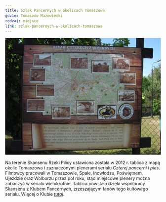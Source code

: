 ```yaml
---
title: Szlak Pancernych w okolicach Tomaszowa
gdzie: Tomaszów Mazowiecki
rodzaj: miejsce
link: szlak-pancernych-w-okolicach-tomaszowa
---
```

![Szlak Pancernych w okolicach Tomaszowa](/foto/plenery/tomaszow-tablica-pancernych.jpg)

Na terenie Skansenu Rzeki Pilicy ustawiona została w 2012 r. tablica z mapą okolic Tomaszowa i zaznaczonymi plenerami serialu *Czterej pancerni i pies*. Filmowcy pracowali w Tomaszowie, Spale, Inowłodzu, Poświętnem, Ujeździe oraz Wolborzu przez pół roku, stąd miejscowe plenery można zobaczyć w serialu wielokrotnie. Tablica powstała dzięki współpracy Skansenu z Klubem Pancernych, zrzeszającym fanów tego kultowego serialu. Więcej o Klubie [*tutaj*](https://www.facebook.com/Stowarzyszenie-KLUB-PANCERNYCH-136261296410241/).